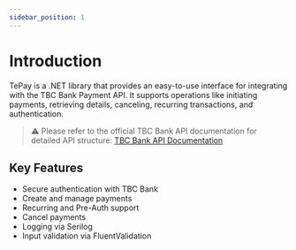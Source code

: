 ```yaml
---
sidebar_position: 1
---
```


# Introduction

TePay is a .NET library that provides an easy-to-use interface for integrating with the TBC Bank Payment API. It supports operations like initiating payments, retrieving details, canceling, recurring transactions, and authentication.

> ⚠️ Please refer to the official TBC Bank API documentation for detailed API structure:
> [TBC Bank API Documentation](https://developers.tbcbank.ge/docs/checkout-api-overview)

## Key Features

- Secure authentication with TBC Bank
- Create and manage payments
- Recurring and Pre-Auth support
- Cancel payments
- Logging via Serilog
- Input validation via FluentValidation
